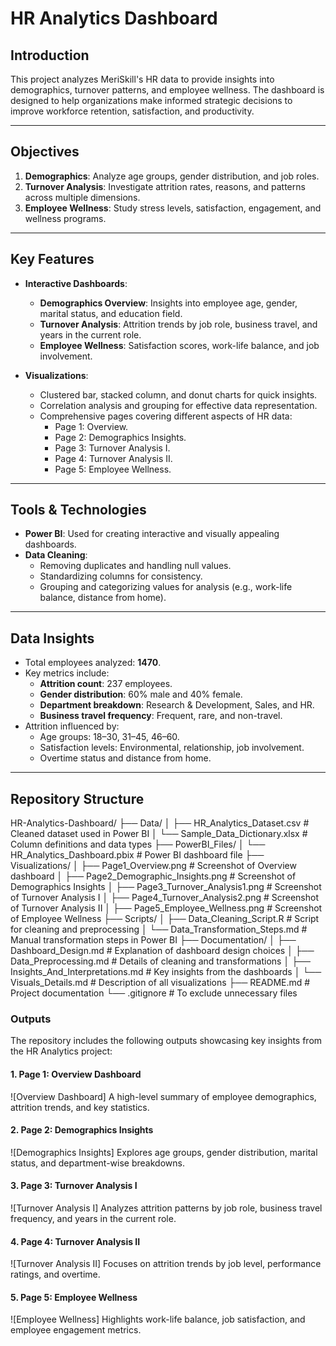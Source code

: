 # HR Analytics Dashboard

## Introduction
This project analyzes MeriSkill's HR data to provide insights into demographics, turnover patterns, and employee wellness. The dashboard is designed to help organizations make informed strategic decisions to improve workforce retention, satisfaction, and productivity.

---

## Objectives
1. **Demographics**: Analyze age groups, gender distribution, and job roles.
2. **Turnover Analysis**: Investigate attrition rates, reasons, and patterns across multiple dimensions.
3. **Employee Wellness**: Study stress levels, satisfaction, engagement, and wellness programs.

---

## Key Features
- **Interactive Dashboards**:  
  - **Demographics Overview**: Insights into employee age, gender, marital status, and education field.  
  - **Turnover Analysis**: Attrition trends by job role, business travel, and years in the current role.  
  - **Employee Wellness**: Satisfaction scores, work-life balance, and job involvement.  

- **Visualizations**:
  - Clustered bar, stacked column, and donut charts for quick insights.
  - Correlation analysis and grouping for effective data representation.
  - Comprehensive pages covering different aspects of HR data:
    - Page 1: Overview.
    - Page 2: Demographics Insights.
    - Page 3: Turnover Analysis I.
    - Page 4: Turnover Analysis II.
    - Page 5: Employee Wellness.

---

## Tools & Technologies
- **Power BI**: Used for creating interactive and visually appealing dashboards.
- **Data Cleaning**:
  - Removing duplicates and handling null values.
  - Standardizing columns for consistency.
  - Grouping and categorizing values for analysis (e.g., work-life balance, distance from home).
  
---

## Data Insights
- Total employees analyzed: **1470**.
- Key metrics include:
  - **Attrition count**: 237 employees.
  - **Gender distribution**: 60% male and 40% female.
  - **Department breakdown**: Research & Development, Sales, and HR.
  - **Business travel frequency**: Frequent, rare, and non-travel.
- Attrition influenced by:
  - Age groups: 18–30, 31–45, 46–60.
  - Satisfaction levels: Environmental, relationship, job involvement.
  - Overtime status and distance from home.

---

## Repository Structure
HR-Analytics-Dashboard/
├── Data/
│   ├── HR_Analytics_Dataset.csv                # Cleaned dataset used in Power BI
│   └── Sample_Data_Dictionary.xlsx             # Column definitions and data types
├── PowerBI_Files/
│   └── HR_Analytics_Dashboard.pbix             # Power BI dashboard file
├── Visualizations/
│   ├── Page1_Overview.png                      # Screenshot of Overview dashboard
│   ├── Page2_Demographic_Insights.png          # Screenshot of Demographics Insights
│   ├── Page3_Turnover_Analysis1.png            # Screenshot of Turnover Analysis I
│   ├── Page4_Turnover_Analysis2.png            # Screenshot of Turnover Analysis II
│   ├── Page5_Employee_Wellness.png             # Screenshot of Employee Wellness
├── Scripts/
│   ├── Data_Cleaning_Script.R                  # Script for cleaning and preprocessing
│   └── Data_Transformation_Steps.md            # Manual transformation steps in Power BI
├── Documentation/
│   ├── Dashboard_Design.md                     # Explanation of dashboard design choices
│   ├── Data_Preprocessing.md                   # Details of cleaning and transformations
│   ├── Insights_And_Interpretations.md         # Key insights from the dashboards
│   └── Visuals_Details.md                      # Description of all visualizations
├── README.md                                   # Project documentation
└── .gitignore                                  # To exclude unnecessary files


### Outputs

The repository includes the following outputs showcasing key insights from the HR Analytics project:

#### 1. Page 1: Overview Dashboard
![Overview Dashboard]
A high-level summary of employee demographics, attrition trends, and key statistics.

#### 2. Page 2: Demographics Insights
![Demographics Insights]
Explores age groups, gender distribution, marital status, and department-wise breakdowns.

#### 3. Page 3: Turnover Analysis I
![Turnover Analysis I]
Analyzes attrition patterns by job role, business travel frequency, and years in the current role.

#### 4. Page 4: Turnover Analysis II
![Turnover Analysis II] 
Focuses on attrition trends by job level, performance ratings, and overtime.

#### 5. Page 5: Employee Wellness
![Employee Wellness] 
Highlights work-life balance, job satisfaction, and employee engagement metrics.
